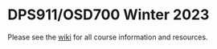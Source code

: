 # DPS911/OSD700 Winter 2023

Please see the [wiki](https://github.com/Seneca-CDOT/dps911-osd700-winter-2023/wiki) for all course information and resources.
